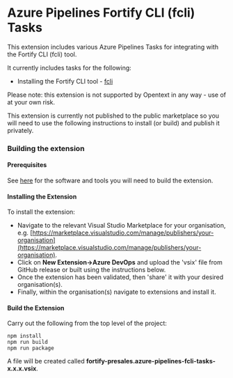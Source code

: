 # Azure Pipelines Fortify CLI (fcli) Tasks

This extension includes various Azure Pipelines Tasks for integrating with the Fortify CLI (fcli) tool.

It currently includes tasks for the following:

 - Installing the Fortify CLI tool -  [fcli](https://github.com/fortify/fcli)

Please note: this extension is not supported by Opentext in any way - use of at your own risk.

This extension is currently not published to the public marketplace so you will need to use the following
instructions to install (or build) and publish it privately.

### Building the extension

#### Prerequisites

See [here](https://learn.microsoft.com/en-us/azure/devops/extend/develop/add-build-task?view=azure-devops) for the software and tools you will need to build the extension.

#### Installing the Extension

To install the extension:

- Navigate to the relevant Visual Studio Marketplace for your organisation, e.g. [https://marketplace.visualstudio.com/manage/publishers/your-organisation](https://marketplace.visualstudio.com/manage/publishers/your-organisation).
- Click on **New Extension->Azure DevOps** and upload the 'vsix' file from GitHub release or built using the instructions below.
- Once the extension has been validated, then 'share' it with your desired organisation(s).
- Finally, within the organisation(s) navigate to extensions and install it.

#### Build the Extension

Carry out the following from the top level of the project:

```agsl
npm install
npm run build
npm run package
```

A file will be created called **fortify-presales.azure-pipelines-fcli-tasks-x.x.x.vsix**.
